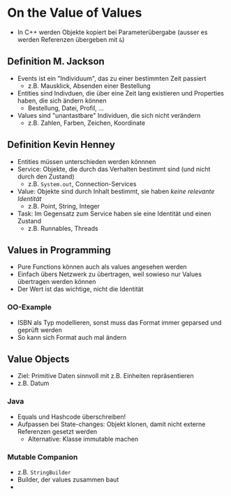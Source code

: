 # On the Value of Values
- In C++ werden Objekte kopiert bei Parameterübergabe (ausser es werden Referenzen übergeben mit `&`)

## Definition M. Jackson
- Events ist ein "Individuum", das zu einer bestimmten Zeit passiert
    - z.B. Mausklick, Absenden einer Bestellung
- Entities sind Indivduen, die über eine Zeit lang existieren und Properties haben, die sich ändern können
    - Bestellung, Datei, Profil, ...
- Values sind "unantastbare" Individuen, die sich nicht verändern
    - z.B. Zahlen, Farben, Zeichen, Koordinate

## Definition Kevin Henney
- Entities müssen unterschieden werden könnnen
- Service: Objekte, die durch das Verhalten bestimmt sind (und nicht durch den Zustand)
    - z.B. `System.out`, Connection-Services
- Value: Objekte sind durch Inhalt bestimmt, sie haben *keine relevante Identität*
    - z.B. Point, String, Integer
- Task: Im Gegensatz zum Service haben sie eine Identität und einen Zustand
    - z.B. Runnables, Threads

## Values in Programming
- Pure Functions können auch als values angesehen werden
- Einfach übers Netzwerk zu übertragen, weil sowieso nur Values übertragen werden können
- Der Wert ist das wichtige, nicht die Identität
 
### OO-Example
- ISBN als Typ modellieren, sonst muss das Format immer geparsed und geprüft werden
- So kann sich Format auch mal ändern

## Value Objects
- Ziel: Primitive Daten sinnvoll mit z.B. Einheiten repräsentieren
- z.B. Datum
### Java 
- Equals und Hashcode überschreiben!
- Aufpassen bei State-changes: Objekt klonen, damit nicht externe Referenzen gesetzt werden
    - Alternative: Klasse immutable machen

### Mutable Companion
- z.B. `StringBuilder`
- Builder, der values zusammen baut
- 
